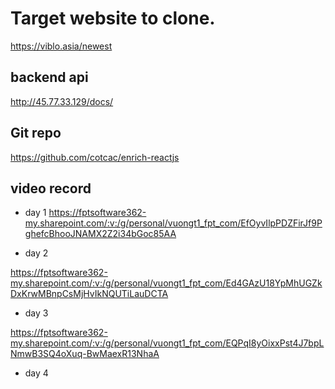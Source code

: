 # Target website to clone.
https://viblo.asia/newest

## backend api
http://45.77.33.129/docs/

## Git repo
https://github.com/cotcac/enrich-reactjs

## video record
- day 1
https://fptsoftware362-my.sharepoint.com/:v:/g/personal/vuongt1_fpt_com/EfOyvIlpPDZFirJf9PghefcBhooJNAMX2Z2i34bGoc85AA

- day 2

https://fptsoftware362-my.sharepoint.com/:v:/g/personal/vuongt1_fpt_com/Ed4GAzU18YpMhUGZkDxKrwMBnpCsMjHvIkNQUTiLauDCTA
- day 3

https://fptsoftware362-my.sharepoint.com/:v:/g/personal/vuongt1_fpt_com/EQPqI8yOixxPst4J7bpLNmwB3SQ4oXuq-BwMaexR13NhaA
- day 4